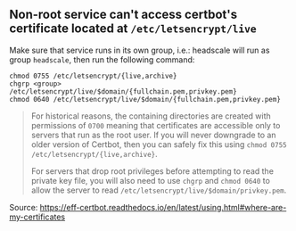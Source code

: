 ## Non-root service can't access certbot's certificate located at `/etc/letsencrypt/live`

Make sure that service runs in its own group, i.e.: headscale will run as group `headscale`, then run the following command:

```
chmod 0755 /etc/letsencrypt/{live,archive}
chgrp <group> /etc/letsencrypt/live/$domain/{fullchain.pem,privkey.pem}
chmod 0640 /etc/letsencrypt/live/$domain/{fullchain.pem,privkey.pem}
```

> For historical reasons, the containing directories are created with permissions of `0700` meaning that certificates are accessible only to servers that run as the root user. If you will never downgrade to an older version of Certbot, then you can safely fix this using `chmod 0755 /etc/letsencrypt/{live,archive}`.
>
> For servers that drop root privileges before attempting to read the private key file, you will also need to use `chgrp` and `chmod 0640` to allow the server to read `/etc/letsencrypt/live/$domain/privkey.pem`.

Source: https://eff-certbot.readthedocs.io/en/latest/using.html#where-are-my-certificates
